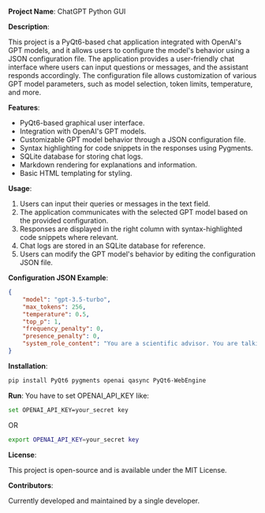 **Project Name**: ChatGPT Python GUI

**Description**:

This project is a PyQt6-based chat application integrated with OpenAI's GPT models, and it allows users to configure the model's behavior using a JSON configuration file. The application provides a user-friendly chat interface where users can input questions or messages, and the assistant responds accordingly. The configuration file allows customization of various GPT model parameters, such as model selection, token limits, temperature, and more.

**Features**:

- PyQt6-based graphical user interface.
- Integration with OpenAI's GPT models.
- Customizable GPT model behavior through a JSON configuration file.
- Syntax highlighting for code snippets in the responses using Pygments.
- SQLite database for storing chat logs.
- Markdown rendering for explanations and information.
- Basic HTML templating for styling.

**Usage**:

1. Users can input their queries or messages in the text field.
2. The application communicates with the selected GPT model based on the provided configuration.
3. Responses are displayed in the right column with syntax-highlighted code snippets where relevant.
4. Chat logs are stored in an SQLite database for reference.
5. Users can modify the GPT model's behavior by editing the configuration JSON file.

**Configuration JSON Example**:

```json
{
    "model": "gpt-3.5-turbo",
    "max_tokens": 256,
    "temperature": 0.5,
    "top_p": 1,
    "frequency_penalty": 0,
    "presence_penalty": 0,
    "system_role_content": "You are a scientific advisor. You are talking with a geek programmer who loves smartass jokes!"
}
```
**Installation**:
```bash
pip install PyQt6 pygments openai qasync PyQt6-WebEngine
```

**Run**:
You have to set OPENAI_API_KEY  like:
```bash
set OPENAI_API_KEY=your_secret key
```
OR
```bash
export OPENAI_API_KEY=your_secret key
```
 



**License**:

This project is open-source and is available under the MIT License.

**Contributors**:

Currently developed and maintained by a single developer.

